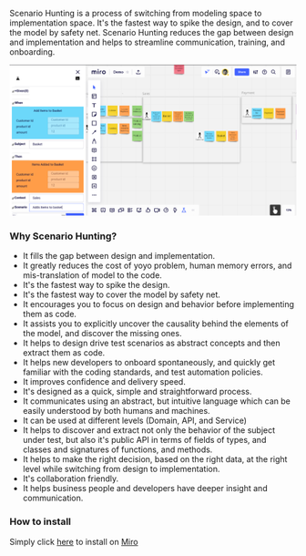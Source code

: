 Scenario Hunting is a process of switching from modeling space to implementation space. It's the fastest way to spike the design, and to cover the model by safety net. Scenario Hunting reduces the gap between design and implementation and helps to streamline communication, training, and onboarding. 

![Demo](https://raw.githubusercontent.com/ScenarioHunting/ScenarioHunting/develop/Demo.png "Demo image")

### Why Scenario Hunting?

* It fills the gap between design and implementation. 
* It greatly reduces the cost of yoyo problem, human memory errors, and mis-translation of model to the code. 
* It's the fastest way to spike the design.
* It's the fastest way to cover the model by safety net.
* It encourages you to focus on design and behavior before implementing them as code. 
* It assists you to explicitly uncover the causality behind the elements of the model, and discover the missing ones. 
* It helps to design drive test scenarios as abstract concepts and then extract them as code. 
* It helps new developers to onboard spontaneously, and quickly get familiar with the coding standards, and test automation policies. 
* It improves confidence and delivery speed. 
* It's designed as a quick, simple and straightforward process. 
* It communicates using an abstract, but intuitive language which can be easily understood by both humans and machines. 
* It can be used at different levels (Domain, API, and Service)
* It helps to discover and extract not only the behavior of the subject under test, but also it's public API in terms of fields of types, and classes and signatures of functions, and methods. 
* It helps to make the right decision, based on the right data, at the right level while switching from design to implementation. 
* It's collaboration friendly. 
* It helps business people and developers have deeper insight and communication.


### How to install
Simply click [here](https://miro.com/oauth/authorize/?response_type=code&client_id=3074457356753256770&redirect_uri=%2Fconfirm-app-install%2F) to install on [Miro](https://miro.com)

